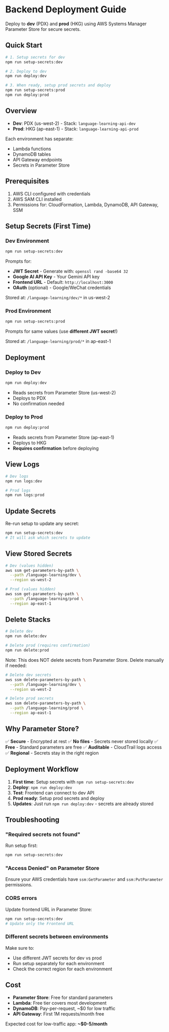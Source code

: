 # Backend Deployment Guide

Deploy to **dev** (PDX) and **prod** (HKG) using AWS Systems Manager Parameter Store for secure secrets.

## Quick Start

```bash
# 1. Setup secrets for dev
npm run setup-secrets:dev

# 2. Deploy to dev
npm run deploy:dev

# 3. When ready, setup prod secrets and deploy
npm run setup-secrets:prod
npm run deploy:prod
```

## Overview

- **Dev**: PDX (us-west-2) - Stack: `language-learning-api-dev`
- **Prod**: HKG (ap-east-1) - Stack: `language-learning-api-prod`

Each environment has separate:
- Lambda functions
- DynamoDB tables
- API Gateway endpoints
- Secrets in Parameter Store

## Prerequisites

1. AWS CLI configured with credentials
2. AWS SAM CLI installed
3. Permissions for: CloudFormation, Lambda, DynamoDB, API Gateway, SSM

## Setup Secrets (First Time)

### Dev Environment

```bash
npm run setup-secrets:dev
```

Prompts for:
- **JWT Secret** - Generate with: `openssl rand -base64 32`
- **Google AI API Key** - Your Gemini API key
- **Frontend URL** - Default: `http://localhost:3000`
- **OAuth** (optional) - Google/WeChat credentials

Stored at: `/language-learning/dev/*` in us-west-2

### Prod Environment

```bash
npm run setup-secrets:prod
```

Prompts for same values (use **different JWT secret**!)

Stored at: `/language-learning/prod/*` in ap-east-1

## Deployment

### Deploy to Dev

```bash
npm run deploy:dev
```

- Reads secrets from Parameter Store (us-west-2)
- Deploys to PDX
- No confirmation needed

### Deploy to Prod

```bash
npm run deploy:prod
```

- Reads secrets from Parameter Store (ap-east-1)
- Deploys to HKG
- **Requires confirmation** before deploying

## View Logs

```bash
# Dev logs
npm run logs:dev

# Prod logs
npm run logs:prod
```

## Update Secrets

Re-run setup to update any secret:

```bash
npm run setup-secrets:dev
# It will ask which secrets to update
```

## View Stored Secrets

```bash
# Dev (values hidden)
aws ssm get-parameters-by-path \
  --path /language-learning/dev \
  --region us-west-2

# Prod (values hidden)
aws ssm get-parameters-by-path \
  --path /language-learning/prod \
  --region ap-east-1
```

## Delete Stacks

```bash
# Delete dev
npm run delete:dev

# Delete prod (requires confirmation)
npm run delete:prod
```

Note: This does NOT delete secrets from Parameter Store. Delete manually if needed:

```bash
# Delete dev secrets
aws ssm delete-parameters-by-path \
  --path /language-learning/dev \
  --region us-west-2

# Delete prod secrets
aws ssm delete-parameters-by-path \
  --path /language-learning/prod \
  --region ap-east-1
```

## Why Parameter Store?

✅ **Secure** - Encrypted at rest
✅ **No files** - Secrets never stored locally
✅ **Free** - Standard parameters are free
✅ **Auditable** - CloudTrail logs access
✅ **Regional** - Secrets stay in the right region

## Deployment Workflow

1. **First time**: Setup secrets with `npm run setup-secrets:dev`
2. **Deploy**: `npm run deploy:dev`
3. **Test**: Frontend can connect to dev API
4. **Prod ready**: Setup prod secrets and deploy
5. **Updates**: Just run `npm run deploy:dev` - secrets are already stored

## Troubleshooting

### "Required secrets not found"

Run setup first:
```bash
npm run setup-secrets:dev
```

### "Access Denied" on Parameter Store

Ensure your AWS credentials have `ssm:GetParameter` and `ssm:PutParameter` permissions.

### CORS errors

Update frontend URL in Parameter Store:
```bash
npm run setup-secrets:dev
# Update only the Frontend URL
```

### Different secrets between environments

Make sure to:
- Use different JWT secrets for dev vs prod
- Run setup separately for each environment
- Check the correct region for each environment

## Cost

- **Parameter Store**: Free for standard parameters
- **Lambda**: Free tier covers most development
- **DynamoDB**: Pay-per-request, ~$0 for low traffic
- **API Gateway**: First 1M requests/month free

Expected cost for low-traffic app: **~$0-5/month**
